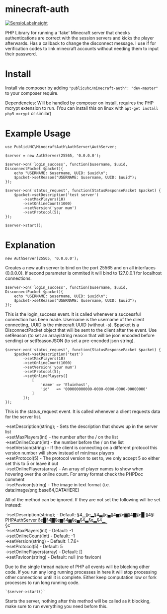 minecraft-auth
==============

[![SensioLabsInsight](https://insight.sensiolabs.com/projects/eb2f9934-6463-43c2-8b21-1efb511cfd82/small.png)](https://insight.sensiolabs.com/projects/eb2f9934-6463-43c2-8b21-1efb511cfd82)

PHP Library for running a 'fake' Minecraft server that checks authentications are correct with the session servers and 
kicks the player afterwards. Has a callback to change the disconnect message. I use if for verification codes to link minecraft
accounts without needing them to input their password.

Install
=======

Install via composer by adding `"publicuhc/minecraft-auth": "dev-master"` to your composer require.

Dependencies: Will be handled by composer on install, requires the PHP mcrypt extension to run. (You can install this on linux with `apt-get install php5-mcrypt` or similar)

Example Usage
=============

    use PublicUHC\MinecraftAuth\AuthServer\AuthServer;

    $server = new AuthServer(25565, '0.0.0.0');
    
    $server->on('login_success', function($username, $uuid, DisconnectPacket $packet){
        echo "USERNAME: $username, UUID: $uuid\n";
        $packet->setReason("USERNAME: $username, UUID: $uuid");
    });
    
    $server->on('status_request', function(StatusResponsePacket $packet) {
        $packet->setDescription('test server')
            ->setMaxPlayers(10)
            ->setOnlineCount(1000)
            ->setVersion('your mum')
            ->setProtocol(5);
    });
    
    $server->start();
    
Explanation
===========

    new AuthServer(25565, '0.0.0.0');
    
Creates a new auth server to bind on the port 25565 and on all interfaces (0.0.0.0). 
If second parameter is ommited it will bind to 127.0.0.1 for localhost connections.

    $server->on('login_success', function($username, $uuid, DisconnectPacket $packet){
        echo "USERNAME: $username, UUID: $uuid\n";
        $packet->setReason("USERNAME: $username, UUID: $uuid");
    });
    
This is the login_success event. It is called whenever a successful connection has been made.
Username is the username of the client connecting, UUID is the minecraft UUID (without -s). $packet is a DisconnectPacket
object that will be sent to the client after the event. Use setReason (to set an array/string reason that will be json encoded before sending) 
or setReasonJSON (to set a pre-encoded json string). 

    $server->on('status_request', function(StatusResponsePacket $packet) {
        $packet->setDescription('test')
            ->setMaxPlayers(10)
            ->setOnlineCount(1000)
            ->setVersion('your mum')
            ->setProtocol(5);
            ->setOnlinePlayers([
                [
                    'name' => 'Eluinhost',
                    'id'   => '000000000000-0000-0000-0000-00000000'
                ]
            ]);
    });
    
This is the status_request event. It is called whenever a client requests data for the server list.

->setDescription(string); - Sets the description that shows up in the server list  
->setMaxPlayers(int)      - the number after the / on the list  
->setOnlineCount(int)     - the number before the / on the list  
->setVersion(string)      - If the client is connecting on a different protocol this version number will show instead of min/max players  
->setProtocol(5)          - The protocol version to set to, we only accept 5 so either set this to 5 or leave it out   
->setOnlinePlayers(array) - An array of player names to show when hovering over the online count. For array format check the PHPDoc comment   
->setFavicon(string)      - The image in text format (i.e. data:image/png;base64,DATAHERE)     

All of the method can be ignored. If they are not set the following will be set instead:

->setDescription(string); - Default: §4▁§e▂§4▃§e▄§4▅§e▆§4▇§e█ §4§l   PHPAuthServer   §e█§4▇§e▆§4▅§e▄§4▃§e▂§4▁ §c▔▔▔▔▔▔▔▔▔▔▔▔▔▔▔▔▔▔▔▔▔▔▔▔▔▔▔▔▔  
->setMaxPlayers(int)      - Default: -1  
->setOnlineCount(int)     - Default: -1  
->setVersion(string)      - Default: 1.7.6+  
->setProtocol(5)          - Default: 5  
->setOnlinePlayers(array) - Default: []  
->setFavicon(string)      - Default: null (no favicon)  
    
Due to the single thread nature of PHP all events will be blocking other code. If you run any
long running processes in here it will stop processing other connections until it is complete. Either keep computation low or fork
processes to run long running code.

    `$server->start()`
    
Starts the server, nothing after this method will be called as it blocking, make sure to run everything you need before this.
